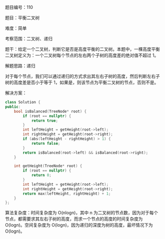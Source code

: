题目编号：110

题目：平衡二叉树

难度：简单

考察范围：二叉树、递归

题干：给定一个二叉树，判断它是否是高度平衡的二叉树。本题中，一棵高度平衡二叉树定义为：一个二叉树每个节点的左右两个子树的高度差的绝对值不超过 1。

解题思路：递归

对于每个节点，我们可以通过递归的方式求出其左右子树的高度，然后判断左右子树的高度差是否小于等于 1，如果是，则该节点为平衡二叉树的节点，否则不是。

解决方案：

```cpp
class Solution {
public:
    bool isBalanced(TreeNode* root) {
        if (root == nullptr) {
            return true;
        }
        int leftHeight = getHeight(root->left);
        int rightHeight = getHeight(root->right);
        if (abs(leftHeight - rightHeight) > 1) {
            return false;
        }
        return isBalanced(root->left) && isBalanced(root->right);
    }

    int getHeight(TreeNode* root) {
        if (root == nullptr) {
            return 0;
        }
        int leftHeight = getHeight(root->left);
        int rightHeight = getHeight(root->right);
        return max(leftHeight, rightHeight) + 1;
    }
};
```

算法复杂度：时间复杂度为 O(nlogn)，其中 n 为二叉树的节点数，因为对于每个节点，都需要求其左右子树的高度，而求一个节点的高度的时间复杂度为 O(logn)。空间复杂度为 O(logn)，因为递归的深度为树的高度，最坏情况下为 O(logn)。